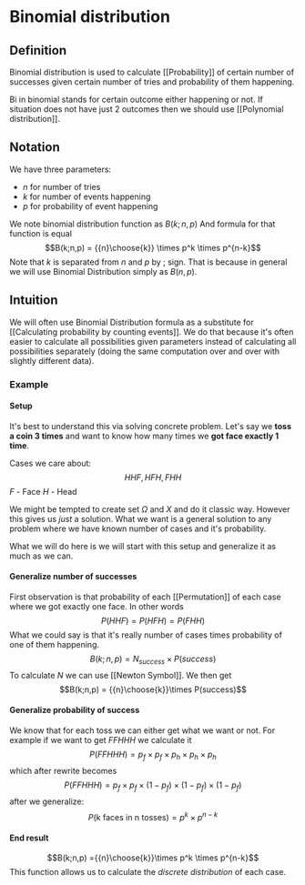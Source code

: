 # Binomial distribution
## Definition
Binomial distribution is used to calculate [[Probability]] of certain number of successes given certain number of tries and probability of them happening. 

Bi in binomial stands for certain outcome either happening or not. If situation does not have just 2 outcomes then we should use [[Polynomial distribution]].

## Notation
We have three parameters:
- $n$ for number of tries
- $k$ for number of events happening
- $p$ for probability of event happening

We note binomial distribution function as $B(k;n,p)$
And formula for that function is equal
$$B(k;n,p) = {{n}\choose{k}} \times p^k \times p^{n-k}$$
Note that $k$ is separated from $n$ and $p$ by $;$ sign. That is because in general we will use Binomial Distribution simply as $B(n,p)$. 

## Intuition
We will often use Binomial Distribution formula as a substitute for [[Calculating probability by counting events]]. We do that because it's often easier to calculate all possibilities given parameters instead of calculating all possibilities separately (doing the same computation over and over with slightly different data).

### Example
#### Setup
It's best to understand this via solving concrete problem. Let's say we **toss a coin 3 times** and want to know how many times we **got face exactly 1 time**.

Cases we care about:
$${HHF, HFH, FHH}$$
$F$ - Face
$H$ - Head

We might be tempted to create set $\Omega$ and $X$ and do it classic way. However this gives us *just* a solution. What we want is a general solution to any problem where we have known number of cases and it's probability.

What we will do here is we will start with this setup and generalize it as much as we can. 

#### Generalize number of successes
First observation is that probability of each [[Permutation]] of each case where we got exactly one face. In other words 
$$P(HHF) = P(HFH) = P(FHH)$$
What we could say is that it's really number of cases times probability of one of them happening. 
$$B(k;n,p) = N_{success} \times P(success)$$
To calculate $N$ we can use [[Newton Symbol]]. We then get
$$B(k;n,p) = {{n}\choose{k}}\times P(success)$$
#### Generalize probability of success
We know that for each toss we can either get what we want or not. For example if we want to get $FFHHH$ we calculate it 
$$P(FFHHH) = p_f\times p_f\times p_h\times p_h\times p_h$$
which after rewrite becomes
$$P(FFHHH) = p_f\times p_f\times (1- p_f)\times (1-p_f)\times (1-p_f)$$
after we generalize:
$$P(\text{k faces in n tosses}) = p^k \times p^{n-k}$$
#### End result
$$B(k;n,p) ={{n}\choose{k}}\times p^k \times p^{n-k}$$
This function allows us to calculate the *discrete distribution* of each case.
